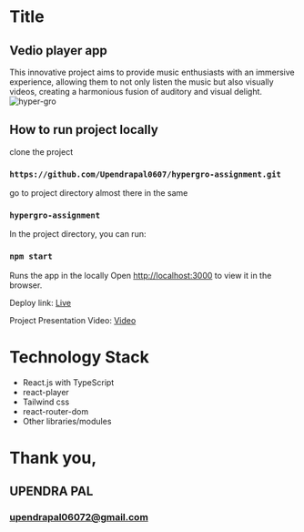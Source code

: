# Title
## Vedio player app
This innovative project aims to provide music enthusiasts with an immersive experience, allowing them to not only listen the music but also visually videos, creating a harmonious fusion of auditory and visual delight.
![hyper-gro](https://github.com/Upendrapal0607/hypergro-assignment/assets/112810287/8f429439-3e55-4181-831e-ff1d40a538e4)


## How to run project locally

clone the project

### `https://github.com/Upendrapal0607/hypergro-assignment.git`

go to project directory almost there in the same

### `hypergro-assignment`

In the project directory, you can run:

### `npm start`

Runs the app in the locally
Open [http://localhost:3000](http://localhost:3000) to view it in the browser.

Deploy link: [Live](https://lighthearted-mermaid-e60f3f.netlify.app/)

Project Presentation Video: [Video](https://drive.google.com/file/d/1sx_gYODs7Tz4pYK6wXhUjtr1KK6ZZgi1/view?usp=sharing)

# Technology Stack

- React.js with TypeScript
- react-player
- Tailwind css
- react-router-dom
- Other libraries/modules

# Thank you,

## UPENDRA PAL

### upendrapal06072@gmail.com
